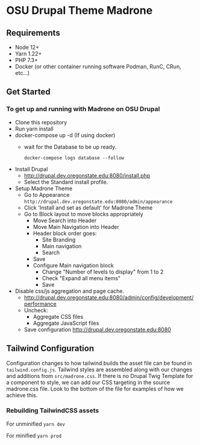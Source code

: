 # OSU Drupal Theme Madrone
## Requirements
* Node 12+
* Yarn 1.22+
* PHP 7.3+
* Docker (or other container running software Podman, RunC, CRun, etc...)

## Get Started

### To get up and running with Madrone on OSU Drupal

* Clone this repository
* Run yarn install
* docker-compose up -d (If using docker)
  * wait for the Database to be up ready.
  
    `docker-compose logs database --follow`
* Install Drupal
  * http://drupal.dev.oregonstate.edu:8080/install.php
  * Select the Standard install profile.
* Setup Madrone Theme
  * Go to Appearance `http://drupal.dev.oregonstate.edu:8080/admin/appearance`
  * Click 'Install and set as default' for Madrone Theme
  * Go to Block layout to move blocks appropriately
    * Move Search into Header
    * Move Main Navigation into Header
    * Header block order goes:
        - Site Branding
        - Main navigation
        - Search
    * Save
    * Configure Main navigation block
      * Change "Number of levels to display" from 1 to 2
      * Check "Expand all menu items"
      * Save
* Disable css/js aggregation and page cache.
  * http://drupal.dev.oregonstate.edu:8080/admin/config/development/performance
  * Uncheck:
    * Aggregate CSS files
    * Aggregate JavaScript files
  * Save configuration
http://drupal.dev.oregonstate.edu:8080

## Tailwind Configuration
Configuration changes to how tailwind builds the asset file can be found in `tailwind.config.js`. Tailwind styles are assembled along with our changes and additions from `src/madrone.css`. If there is no Drupal Twig Template for a component to style, we can add our CSS targeting in the source madrone.css file. Look to the bottom of the file for examples of how we achieve this.
### Rebuilding TailwindCSS assets
For unminified `yarn dev`

For minified `yarn prod`
